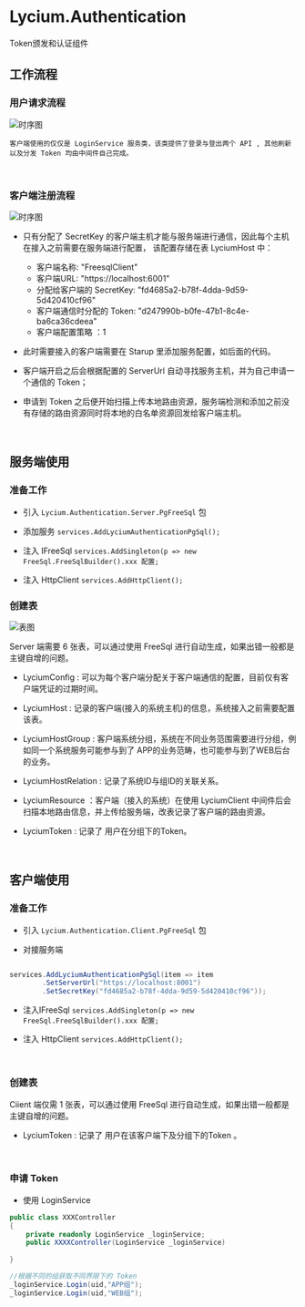 # Lycium.Authentication
Token颁发和认证组件

## 工作流程

### 用户请求流程 

![时序图](https://github.com/night-moon-studio/Lycium.Authentication/blob/master/images/Token%E6%97%B6%E5%BA%8F%E5%9B%BE.png)
    
    客户端使用的仅仅是 LoginService 服务类，该类提供了登录与登出两个 API , 其他刷新以及分发 Token 均由中间件自己完成。
    
<br/>

### 客户端注册流程

![时序图](https://github.com/night-moon-studio/Lycium.Authentication/blob/master/images/%E5%AE%A2%E6%88%B7%E7%AB%AF%E6%97%B6%E5%BA%8F%E5%9B%BE.png)


  - 只有分配了 SecretKey 的客户端主机才能与服务端进行通信，因此每个主机在接入之前需要在服务端进行配置，
  该配置存储在表 LyciumHost 中： 
  
    - 客户端名称: "FreesqlClient"	
    - 客户端URL: "https://localhost:6001"	
    - 分配给客户端的 SecretKey: "fd4685a2-b78f-4dda-9d59-5d420410cf96"	
    - 客户端通信时分配的 Token: "d247990b-b0fe-47b1-8c4e-ba6ca36cdeea"
    - 客户端配置策略 ：1
  
  - 此时需要接入的客户端需要在 Starup 里添加服务配置，如后面的代码。  
  - 客户端开启之后会根据配置的 ServerUrl 自动寻找服务主机，并为自己申请一个通信的 Token； 
  - 申请到 Token 之后便开始扫描上传本地路由资源，服务端检测和添加之前没有存储的路由资源同时将本地的白名单资源回发给客户端主机。  
  
<br/>


## 服务端使用

### 准备工作

- 引入 `Lycium.Authentication.Server.PgFreeSql` 包

- 添加服务 `services.AddLyciumAuthenticationPgSql();`

- 注入 IFreeSql `services.AddSingleton(p => new FreeSql.FreeSqlBuilder().xxx 配置;`

- 注入 HttpClient  `services.AddHttpClient();`



### 创建表

![表图](https://github.com/night-moon-studio/Lycium.Authentication/blob/master/images/ServerTables.png)  

Server 端需要 6 张表，可以通过使用 FreeSql 进行自动生成，如果出错一般都是主键自增的问题。

 - LyciumConfig : 可以为每个客户端分配关于客户端通信的配置，目前仅有客户端凭证的过期时间。

 - LyciumHost : 记录的客户端(接入的系统主机)的信息，系统接入之前需要配置该表。
 
 - LyciumHostGroup : 客户端系统分组，系统在不同业务范围需要进行分组，例如同一个系统服务可能参与到了 APP的业务范畴，也可能参与到了WEB后台的业务。
 
 - LyciumHostRelation : 记录了系统ID与组ID的关联关系。
 
 - LyciumResource ：客户端（接入的系统）在使用 LyciumClient 中间件后会扫描本地路由信息，并上传给服务端，改表记录了客户端的路由资源。
 
 - LyciumToken : 记录了 用户在分组下的Token。
 
 <br/> 
 
 
 ## 客户端使用
 
 ### 准备工作
 

- 引入 `Lycium.Authentication.Client.PgFreeSql` 包

- 对接服务端

```C# 

services.AddLyciumAuthenticationPgSql(item => item
        .SetServerUrl("https://localhost:8001")
        .SetSecretKey("fd4685a2-b78f-4dda-9d59-5d420410cf96"));
```

- 注入IFreeSql `services.AddSingleton(p => new FreeSql.FreeSqlBuilder().xxx 配置;`

- 注入 HttpClient `services.AddHttpClient();`
 
<br/>

### 创建表

Ciient 端仅需 1 张表，可以通过使用 FreeSql 进行自动生成，如果出错一般都是主键自增的问题。
 
 - LyciumToken : 记录了 用户在该客户端下及分组下的Token 。
 
 <br/> 

 
 ### 申请 Token
 
  - 使用 LoginService 
  ```C#
  public class XXXController
  {
      private readonly LoginService _loginService;
      public XXXXController(LoginService _loginService)
      
  }
  
  //根据不同的组获取不同界限下的 Token
  _loginService.Login(uid,"APP组");
  _loginService.Login(uid,"WEB组");
  ```
